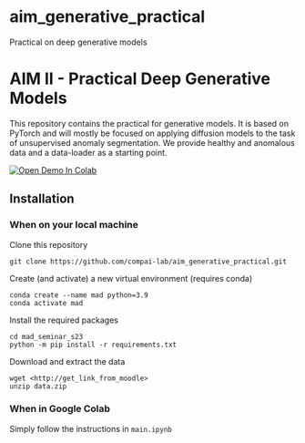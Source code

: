 # aim_generative_practical
Practical on deep generative models

# AIM II - Practical Deep Generative Models

This repository contains the practical for generative models. It is based on PyTorch and will mostly be focused on applying diffusion models to the task of unsupervised anomaly segmentation. 
We provide healthy and anomalous data and a data-loader as a starting point. 

[![Open Demo In Colab](https://colab.research.google.com/assets/colab-badge.svg)](https://colab.research.google.com/github/compai-lab/aim_generative_practical/blob/main/main.ipynb)

## Installation

### When on your local machine

Clone this repository
```shell
git clone https://github.com/compai-lab/aim_generative_practical.git
```

Create (and activate) a new virtual environment (requires conda)
```shell
conda create --name mad python=3.9
conda activate mad
```

Install the required packages
```shell
cd mad_seminar_s23
python -m pip install -r requirements.txt
```

Download and extract the data
```shell
wget <http://get_link_from_moodle>
unzip data.zip
```

### When in Google Colab

Simply follow the instructions in `main.ipynb`
